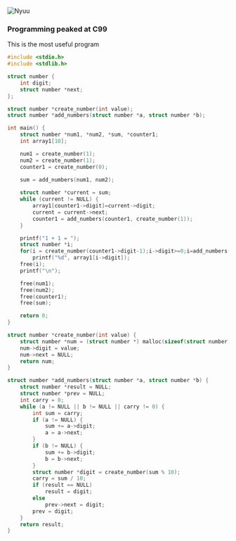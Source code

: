 ![Nyuu][1]                                              
### Programming peaked at C99

This is the most useful program
```c
#include <stdio.h>
#include <stdlib.h>

struct number {
    int digit;
    struct number *next;
};

struct number *create_number(int value);
struct number *add_numbers(struct number *a, struct number *b);

int main() {
    struct number *num1, *num2, *sum, *counter1;
    int array1[10];

    num1 = create_number(1);
    num2 = create_number(1);
    counter1 = create_number(0);

    sum = add_numbers(num1, num2);
    
    struct number *current = sum;
    while (current != NULL) {
        array1[counter1->digit]=current->digit;
        current = current->next;
        counter1 = add_numbers(counter1, create_number(1));
    }

    printf("1 + 1 = ");
    struct number *i;
    for(i = create_number(counter1->digit-1);i->digit>=0;i=add_numbers(i, create_number(-1)))
        printf("%d", array1[i->digit]);
    free(i);
    printf("\n");

    free(num1);
    free(num2);
    free(counter1);
    free(sum);

    return 0;
}

struct number *create_number(int value) {
    struct number *num = (struct number *) malloc(sizeof(struct number));
    num->digit = value;
    num->next = NULL;
    return num;
}

struct number *add_numbers(struct number *a, struct number *b) {
    struct number *result = NULL;
    struct number *prev = NULL;
    int carry = 0;
    while (a != NULL || b != NULL || carry != 0) {
        int sum = carry;
        if (a != NULL) {
            sum += a->digit;
            a = a->next;
        }
        if (b != NULL) {
            sum += b->digit;
            b = b->next;
        }
        struct number *digit = create_number(sum % 10);
        carry = sum / 10;
        if (result == NULL)
            result = digit;
        else
            prev->next = digit;
        prev = digit;
    }
    return result;
}
```

[1]: https://cdn.discordapp.com/attachments/676226832856776714/1023823772140179516/Nyuu.png

<!--
**lucynyuu/lucynyuu** is a ✨ _special_ ✨ repository because its `README.md` (this file) appears on your GitHub profile.

Here are some ideas to get you started:

- 🔭 I’m currently working on ...
- 🌱 I’m currently learning ...
- 👯 I’m looking to collaborate on ...
- 🤔 I’m looking for help with ...
- 💬 Ask me about ...
- 📫 How to reach me: ...
- 😄 Pronouns: ...
- ⚡ Fun fact: ...
-->
